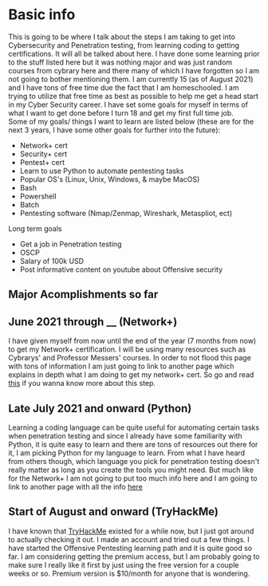 # Basic info
This is going to be where I talk about the steps I am taking to get into Cybersecurity and Penetration testing, from learning coding to getting certifications. It will all be talked about here. I have done some learning prior to the stuff listed here but it was nothing major and was just random courses from cybrary here and there many of which I have forgotten so I am not going to bother mentioning them. I am currently 15 (as of August 2021) and I have tons of free time due the fact that I am homeschooled. I am trying to utilize that free time as best as possible to help me get a head start in my Cyber Security career. I have set some goals for myself in terms of what I want to get done before I turn 18 and get my first full time job.                                                                                               
Some of my goals/ things I want to learn are listed below (these are for the next 3 years, I have some other goals for further into the future):
* Network+ cert                                                                                                                                                       
* Security+ cert
* Pentest+ cert
* Learn to use Python to automate pentesting tasks
* Popular OS's (Linux, Unix, Windows, & maybe MacOS)
* Bash
* Powershell
* Batch
* Pentesting software (Nmap/Zenmap, Wireshark, Metaspliot, ect)

Long term goals
* Get a job in Penetration testing
* OSCP
* Salary of 100k USD
* Post informative content on youtube about Offensive security

## Major Acomplishments so far

## June 2021 through __ (Network+)
I have given myself from now until the end of the year (7 months from now) to get my Network+ certification. I will be using many resources such as Cybrarys' and Professor Messers' courses. In order to not flood this page with tons of information I am just going to link to another page which explains in depth what I am doing to get my network+ cert. So go and read [this](https://github.com/HiroNewf/Network-Plus) if you wanna know more about this step.

## Late July 2021 and onward (Python)
Learning a coding language can be quite useful for automating certain tasks when penetration testing and since I already have some familiarity with Python, it is quite easy to learn and there are tons of resources out there for it, I am picking Python for my language to learn. From what I have heard from others though, which language you pick for penetration testing doesn't really matter as long as you create the tools you might need. But much like for the Network+ I am not going to put too much info here and I am going to link to another page with all the info [here](https://github.com/HiroNewf/Learning-Python)

## Start of August and onward (TryHackMe)
I have known that [TryHackMe](https://tryhackme.com) existed for a while now, but I just got around to actually checking it out. I made an account and tried out a few things. I have started the Offensive Pentesting learning path and it is quite good so far. I am considering getting the premium access, but I am probably going to make sure I really like it first by just using the free version for a couple weeks or so. Premium version is $10/month for anyone that is wondering.

